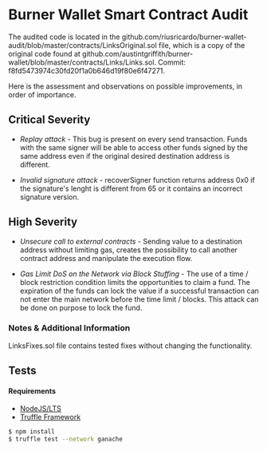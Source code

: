 # Burner Wallet Smart Contract Audit

The audited code is located in the github.com/riusricardo/burner-wallet-audit/blob/master/contracts/LinksOriginal.sol file, which is a copy of the original code found at github.com/austintgriffith/burner-wallet/blob/master/contracts/Links/Links.sol. 
Commit: f8fd5473974c30fd20f1a0b646d19f80e6f47271.

Here is the assessment and observations on possible improvements, in order of importance.

## Critical Severity
* *Replay attack* - This bug is present on every send transaction. Funds with the same signer will be able to access other funds signed by the same address even if the original desired destination address is different.

* *Invalid signature attack* - recoverSigner function returns address 0x0 if the signature's lenght is different from 65 or it contains an incorrect signature version.

## High Severity
* *Unsecure call to external contracts* - Sending value to a destination address without limiting gas, creates the possibility to call another contract address and manipulate the execution flow.

* *Gas Limit DoS on the Network via Block Stuffing* - The use of a time / block restriction condition limits the opportunities to claim a fund. The expiration of the funds can lock the value if a successful transaction can not enter the main network before the time limit / blocks.
This attack can be done on purpose to lock the fund.


### Notes & Additional Information

LinksFixes.sol file contains tested fixes without changing the functionality.


## Tests

#### Requirements
* [NodeJS/LTS](https://nodejs.org/en/download/package-manager/)
* [Truffle Framework](https://truffleframework.com/truffle)

```sh
$ npm install
$ truffle test --network ganache
```